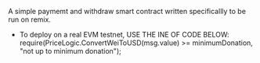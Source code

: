 A simple paymemt and withdraw smart contract written specificallly to be run on remix.
- To deploy on a real EVM testnet, USE THE INE OF CODE BELOW:
require(PriceLogic.ConvertWeiToUSD(msg.value) >= minimumDonation, "not up to minimum donation");
